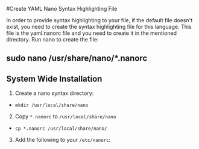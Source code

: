 #Create YAML Nano Syntax Highlighting File

In order to provide syntax highlighting to your file, if the default file doesn't exist, you need to create the syntax highlighting file for this language. This file is the yaml.nanorc file and you need to create it in the mentioned directory. Run nano to create the file:

## sudo nano /usr/share/nano/*.nanorc
System Wide Installation
------------------------
1. Create a nano syntax directory: 
  * `mkdir /usr/local/share/nano`

2. Copy `*.nanorc` to `/usr/local/share/nano`
  * `cp *.nanorc /usr/local/share/nano/`

3. Add the following to your `/etc/nanorc`:
